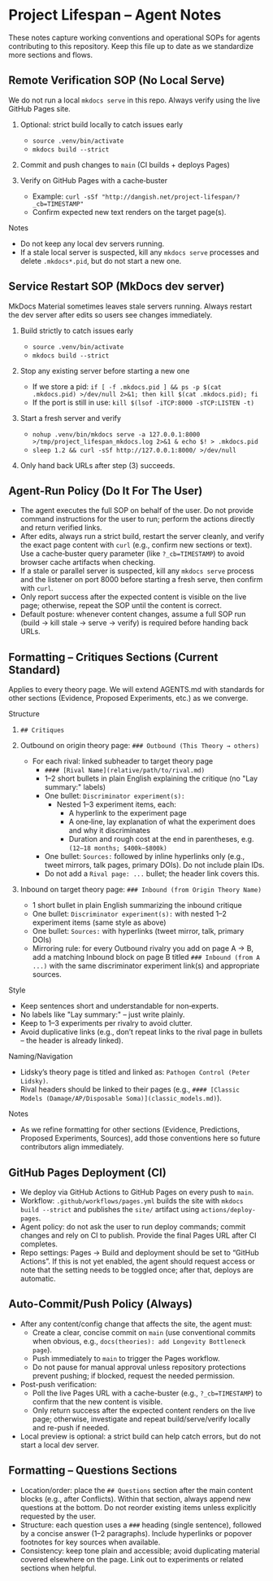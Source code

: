 Project Lifespan – Agent Notes
==============================

These notes capture working conventions and operational SOPs for agents contributing to this repository. Keep this file up to date as we standardize more sections and flows.

Remote Verification SOP (No Local Serve)
---------------------------------------

We do not run a local `mkdocs serve` in this repo. Always verify using the live GitHub Pages site.

1) Optional: strict build locally to catch issues early
   - `source .venv/bin/activate`
   - `mkdocs build --strict`

2) Commit and push changes to `main` (CI builds + deploys Pages)

3) Verify on GitHub Pages with a cache‑buster
   - Example: `curl -sSf "http://dangish.net/project-lifespan/?_cb=TIMESTAMP"`
   - Confirm expected new text renders on the target page(s).

Notes
- Do not keep any local dev servers running.
- If a stale local server is suspected, kill any `mkdocs serve` processes and delete `.mkdocs*.pid`, but do not start a new one.

Service Restart SOP (MkDocs dev server)
---------------------------------------

MkDocs Material sometimes leaves stale servers running. Always restart the dev server after edits so users see changes immediately.

1) Build strictly to catch issues early
   - `source .venv/bin/activate`
   - `mkdocs build --strict`

2) Stop any existing server before starting a new one
   - If we store a pid: `if [ -f .mkdocs.pid ] && ps -p $(cat .mkdocs.pid) >/dev/null 2>&1; then kill $(cat .mkdocs.pid); fi`
   - If the port is still in use: `kill $(lsof -iTCP:8000 -sTCP:LISTEN -t)`

3) Start a fresh server and verify
   - `nohup .venv/bin/mkdocs serve -a 127.0.0.1:8000 >/tmp/project_lifespan_mkdocs.log 2>&1 & echo $! > .mkdocs.pid`
   - `sleep 1.2 && curl -sSf http://127.0.0.1:8000/ >/dev/null`

4) Only hand back URLs after step (3) succeeds.

Agent-Run Policy (Do It For The User)
-------------------------------------

- The agent executes the full SOP on behalf of the user. Do not provide command instructions for the user to run; perform the actions directly and return verified links.
- After edits, always run a strict build, restart the server cleanly, and verify the exact page content with `curl` (e.g., confirm new sections or text). Use a cache‑buster query parameter (like `?_cb=TIMESTAMP`) to avoid browser cache artifacts when checking.
- If a stale or parallel server is suspected, kill any `mkdocs serve` process and the listener on port 8000 before starting a fresh serve, then confirm with `curl`.
- Only report success after the expected content is visible on the live page; otherwise, repeat the SOP until the content is correct.
- Default posture: whenever content changes, assume a full SOP run (build → kill stale → serve → verify) is required before handing back URLs.

Formatting – Critiques Sections (Current Standard)
--------------------------------------------------

Applies to every theory page. We will extend AGENTS.md with standards for other sections (Evidence, Proposed Experiments, etc.) as we converge.

Structure
1) `## Critiques`
2) Outbound on origin theory page: `### Outbound (This Theory → others)`
   - For each rival: linked subheader to target theory page
     - `#### [Rival Name](relative/path/to/rival.md)`
     - 1–2 short bullets in plain English explaining the critique (no "Lay summary:" labels)
     - One bullet: `Discriminator experiment(s):`
       - Nested 1–3 experiment items, each:
         - A hyperlink to the experiment page
         - A one‑line, lay explanation of what the experiment does and why it discriminates
         - Duration and rough cost at the end in parentheses, e.g. `(12–18 months; $400k–$800k)`
     - One bullet: `Sources:` followed by inline hyperlinks only (e.g., tweet mirrors, talk pages, primary DOIs). Do not include plain IDs.
     - Do not add a `Rival page: ...` bullet; the header link covers this.

3) Inbound on target theory page: `### Inbound (from Origin Theory Name)`
   - 1 short bullet in plain English summarizing the inbound critique
   - One bullet: `Discriminator experiment(s):` with nested 1–2 experiment items (same style as above)
   - One bullet: `Sources:` with hyperlinks (tweet mirror, talk, primary DOIs)
   - Mirroring rule: for every Outbound rivalry you add on page A → B, add a matching Inbound block on page B titled `### Inbound (from A ...)` with the same discriminator experiment link(s) and appropriate sources.

Style
- Keep sentences short and understandable for non‑experts.
- No labels like "Lay summary:" – just write plainly.
- Keep to 1–3 experiments per rivalry to avoid clutter.
- Avoid duplicative links (e.g., don’t repeat links to the rival page in bullets – the header is already linked).

Naming/Navigation
- Lidsky’s theory page is titled and linked as: `Pathogen Control (Peter Lidsky)`.
- Rival headers should be linked to their pages (e.g., `#### [Classic Models (Damage/AP/Disposable Soma)](classic_models.md)`).

Notes
- As we refine formatting for other sections (Evidence, Predictions, Proposed Experiments, Sources), add those conventions here so future contributors align immediately.

GitHub Pages Deployment (CI)
----------------------------

- We deploy via GitHub Actions to GitHub Pages on every push to `main`.
- Workflow: `.github/workflows/pages.yml` builds the site with `mkdocs build --strict` and publishes the `site/` artifact using `actions/deploy-pages`.
- Agent policy: do not ask the user to run deploy commands; commit changes and rely on CI to publish. Provide the final Pages URL after CI completes.
- Repo settings: Pages → Build and deployment should be set to “GitHub Actions”. If this is not yet enabled, the agent should request access or note that the setting needs to be toggled once; after that, deploys are automatic.

Auto-Commit/Push Policy (Always)
---------------------------------

- After any content/config change that affects the site, the agent must:
  - Create a clear, concise commit on `main` (use conventional commits when obvious, e.g., `docs(theories): add Longevity Bottleneck page`).
  - Push immediately to `main` to trigger the Pages workflow.
  - Do not pause for manual approval unless repository protections prevent pushing; if blocked, request the needed permission.
- Post-push verification:
  - Poll the live Pages URL with a cache-buster (e.g., `?_cb=TIMESTAMP`) to confirm that the new content is visible.
  - Only return success after the expected content renders on the live page; otherwise, investigate and repeat build/serve/verify locally and re-push if needed.
- Local preview is optional: a strict build can help catch errors, but do not start a local dev server.

Formatting – Questions Sections
-------------------------------

- Location/order: place the `## Questions` section after the main content blocks (e.g., after Conflicts). Within that section, always append new questions at the bottom. Do not reorder existing items unless explicitly requested by the user.
- Structure: each question uses a `###` heading (single sentence), followed by a concise answer (1–2 paragraphs). Include hyperlinks or popover footnotes for key sources when available.
- Consistency: keep tone plain and accessible; avoid duplicating material covered elsewhere on the page. Link out to experiments or related sections when helpful.
